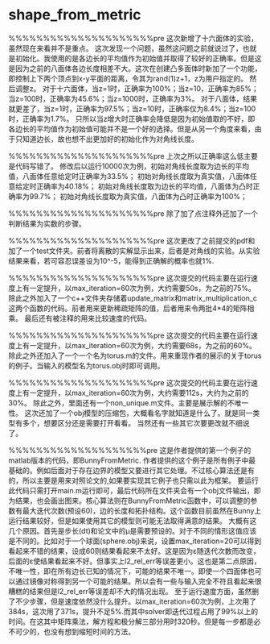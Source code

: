 ﻿# shape_from_metric
%%%%%%%%%%%%%%%%%%%%%pre
这次新增了十六面体的实验，虽然现在来看并不是重点。
这次发现一个问题，虽然这问题之前就说过了，也就是初始化。我使用的是各边长的平均值作为初始值并取得了较好的正确率。但是这是因为之前的八面体各边长度相差不大。这次在创建凸多面体时新加了一个功能，即控制上下两个顶点到x-y平面的距离，令其为rand(1)z+1，z为用户指定的。 然后调整z。
对于十六面体，当z=1时，正确率为100%；当z=10，正确率为85%；当z=100时，正确率为45.6%；当z=1000时，正确率为3%。
对于八面体，结果就更差了，当z=1时，正确率为97.5%；当z=10时，正确率仅为8.4%；当z=100时，正确率为1.7%。
只所以当z增大时正确率会降低是因为初始值取的不好，即各边长的平均值作为初始值可能并不是一个好的选择。但是从另一个角度来看，由于只知道边长，故也想不出更加好的初始化作为对角线长度。

%%%%%%%%%%%%%%%%%%%%%pre
上次之所以正确率这么低主要是代码写错了。
修改后以运行10000次为例，初始对角线长度取为边长的平均值，八面体任意给定时正确率为33.5%；
初始对角线长度取为真实值，八面体任意给定时正确率为40.18%；
初始对角线长度取为边长的平均值，八面体为凸时正确率为99.7%；
初始对角线长度取为真实值，八面体为凸时正确率为100%；

%%%%%%%%%%%%%%%%%%%%%pre
除了加了点注释外还加了一个判断结果为实数的步骤。

%%%%%%%%%%%%%%%%%%%%%pre
这次更改了之前提交的pdf和加了一个test文件夹。前者将离散的实解显示出来，后者是对角线的实验。从实验结果来看，若可容忍误差设为10^-5，能得到正确解的概率也就1%.

%%%%%%%%%%%%%%%%%%%%%pre
这次提交的代码主要在运行速度上有一定提升，以max_iteration=60次为例，大约需要50s，为之前的75%。
除此之外加入了一个c++文件夹存储着update_matrix和matrix_multiplication_c这两个函数的代码。前者用来更新稀疏矩阵的值，后者用来令两批4*4的矩阵相乘。
最后还有被注释的用来比较速度的代码。

%%%%%%%%%%%%%%%%%%%%%pre
这次提交的代码主要在运行速度上有一定提升，以max_iteration=60次为例，大约需要68s，为之前的60%。
除此之外还加入了一个一个名为torus.m的文件。用来重现作者的展示的关于torus的例子。当输入的模型名为torus.obj时即可调用。

%%%%%%%%%%%%%%%%%%%%%pre
这次提交的代码主要在运行速度上有一定提升，以max_iteration=60次为例，大约需要112s，大约为之前的30%。
除此之外，里面还有一个non_unique.m文件。主要是展示解的不唯一性。
这次还加了一个obj模型的压缩包，大概看名字就知道是什么了。就是同一类型有多个，想要区分还是需要打开看看。
当然还有一些其它次要更改就不细说了。

%%%%%%%%%%%%%%%%%%%%pre
这是作者提供的第一个例子的matlab版本的代码，即BunnyFromMetric.
作者提供的这个例子是所有例子中最基础的。例如后面对于存在边界的模型又要进行其它处理。不过核心算法还是有的，所以主要是用来对照论文的,如果要实现其它例子也只需以此为框架。
要运行此代码只需打开main.m运行即可，最后代码所在文件夹会有一个obj文件输出，即为结果，也会画出图来。核心算法则在BunnyFromMetric函数中，可以调整的参数有最大迭代次数(预设60)，边的长度和拓扑结构。这个函数目前虽然在Bunny上运行结果较好，但是如果使用其它的模型则可能无法取得满意的结果。
大概有这几个原因。首先是步长(dt)和论文中的μ是需要预设的。对于不同的情形这值应该是不同的。比如对于一个球面(sphere.obj)来说，设置max_iteration=20可以得到看起来不错的结果，设成60则结果看起来不太好。这是因为ε随迭代次数而改变，后面的ε使结果看起来不好。但事实上l2_rel_err等误差更小。这也是第二点原因，不唯一性，即在所有边长已知的情况下，可能的结果不唯一。即使一个四面体也可以通过镜像对称得到另一个可能的结果。所以会有一些与输入完全不符且看起来很糟糕的结果但是l2_rel_err等误差却不大的情况出现。
至于运行速度方面，虽然删了不少步骤，但是速度依然没什么提升。以max_iteration=60次为例，上次用了384s，这次用了371s，提升不足5%.而其中solver即迭代过程占用了99%以上的时间。在这其中矩阵乘法，解方程和极分解三部分用时320秒。但是每一步都是必不可少的，也没有想到缩短时间的方法。

